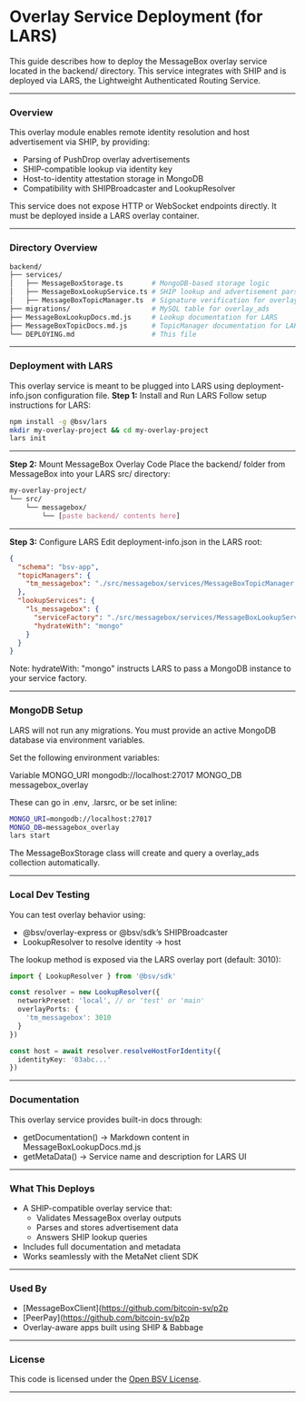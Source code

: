 # Overlay Service Deployment (for LARS)
This guide describes how to deploy the MessageBox overlay service located in the backend/ directory. This service integrates with SHIP and is deployed via LARS, the Lightweight Authenticated Routing Service.
________________________________________
### Overview
This overlay module enables remote identity resolution and host advertisement via SHIP, by providing:

- Parsing of PushDrop overlay advertisements
- SHIP-compatible lookup via identity key
- Host-to-identity attestation storage in MongoDB
- Compatibility with SHIPBroadcaster and LookupResolver

This service does not expose HTTP or WebSocket endpoints directly. It must be deployed inside a LARS overlay container.

________________________________________
### Directory Overview
```bash
backend/
├── services/
│   ├── MessageBoxStorage.ts       # MongoDB-based storage logic
│   ├── MessageBoxLookupService.ts # SHIP lookup and advertisement parsing
│   ├── MessageBoxTopicManager.ts  # Signature verification for overlay TX outputs
├── migrations/                    # MySQL table for overlay_ads
├── MessageBoxLookupDocs.md.js     # Lookup documentation for LARS
├── MessageBoxTopicDocs.md.js      # TopicManager documentation for LARS
└── DEPLOYING.md                   # This file
```
________________________________________
### Deployment with LARS
This overlay service is meant to be plugged into LARS using deployment-info.json configuration file.
**Step 1:** Install and Run LARS
Follow setup instructions for LARS:
```bash
npm install -g @bsv/lars
mkdir my-overlay-project && cd my-overlay-project
lars init
```
________________________________________
**Step 2:** Mount MessageBox Overlay Code
Place the backend/ folder from MessageBox into your LARS src/ directory:
```css
my-overlay-project/
└── src/
    └── messagebox/
        └── [paste backend/ contents here]
```
________________________________________
**Step 3:** Configure LARS
Edit deployment-info.json in the LARS root:
```json
{
  "schema": "bsv-app",
  "topicManagers": {
    "tm_messagebox": "./src/messagebox/services/MessageBoxTopicManager.ts"
  },
  "lookupServices": {
    "ls_messagebox": {
      "serviceFactory": "./src/messagebox/services/MessageBoxLookupService.ts",
      "hydrateWith": "mongo"
    }
  }
}
```
Note: hydrateWith: "mongo" instructs LARS to pass a MongoDB instance to your service factory.
________________________________________
### MongoDB Setup
LARS will not run any migrations. You must provide an active MongoDB database via environment variables.

Set the following environment variables:

Variable
MONGO_URI	mongodb://localhost:27017
MONGO_DB	messagebox_overlay

These can go in .env, .larsrc, or be set inline:

```bash
MONGO_URI=mongodb://localhost:27017 
MONGO_DB=messagebox_overlay 
lars start
```
The MessageBoxStorage class will create and query a overlay_ads collection automatically.

________________________________________
### Local Dev Testing
You can test overlay behavior using:
- @bsv/overlay-express or @bsv/sdk’s SHIPBroadcaster
- LookupResolver to resolve identity → host

The lookup method is exposed via the LARS overlay port (default: 3010):
```ts
import { LookupResolver } from '@bsv/sdk'

const resolver = new LookupResolver({
  networkPreset: 'local', // or 'test' or 'main'
  overlayPorts: {
    'tm_messagebox': 3010
  }
})

const host = await resolver.resolveHostForIdentity({
  identityKey: '03abc...'
})
```
________________________________________
### Documentation
This overlay service provides built-in docs through:
- getDocumentation() → Markdown content in MessageBoxLookupDocs.md.js
- getMetaData() → Service name and description for LARS UI
________________________________________
### What This Deploys
- A SHIP-compatible overlay service that:
    - Validates MessageBox overlay outputs
    - Parses and stores advertisement data
    - Answers SHIP lookup queries
- Includes full documentation and metadata
- Works seamlessly with the MetaNet client SDK
________________________________________
### Used By
- [MessageBoxClient](https://github.com/bitcoin-sv/p2p
- [PeerPay](https://github.com/bitcoin-sv/p2p
- Overlay-aware apps built using SHIP & Babbage
________________________________________
### License
This code is licensed under the [Open BSV License](https://www.bsvlicense.org/).
________________________________________


